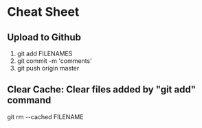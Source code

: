 # Cheat Sheet

## Upload to Github

1. git add FILENAMES
2. git commit -m 'comments'
3. git push origin master

## Clear Cache: Clear files added by "git add" command

git rm --cached FILENAME


